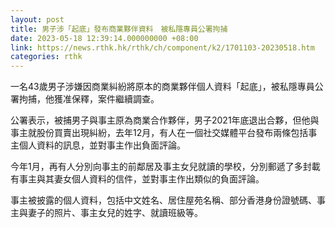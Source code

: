 ```yaml
---
layout: post
title: 男子涉「起底」發布商業夥伴資料　被私隱專員公署拘捕
date: 2023-05-18 12:39:14.000000000 +08:00
link: https://news.rthk.hk/rthk/ch/component/k2/1701103-20230518.htm
categories: rthk
---
```


一名43歲男子涉嫌因商業糾紛將原本的商業夥伴個人資料「起底」，被私隱專員公署拘捕，他獲准保釋，案件繼續調查。

公署表示，被捕男子與事主原為商業合作夥伴，男子2021年底退出合夥，但他與事主就股份買賣出現糾紛，去年12月，有人在一個社交媒體平台發布兩條包括事主個人資料的訊息，並對事主作出負面評論。

今年1月，再有人分別向事主的前鄰居及事主女兒就讀的學校，分別郵遞了多封載有事主與其妻女個人資料的信件，並對事主作出類似的負面評論。

事主被披露的個人資料，包括中文姓名、居住屋苑名稱、部分香港身份證號碼、事主與妻子的照片、事主女兒的姓字、就讀班級等。
